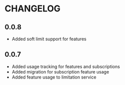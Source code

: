 # CHANGELOG

## 0.0.8

- Added soft limit support for features

## 0.0.7

- Added usage tracking for features and subscriptions
- Added migration for subscription feature usage
- Added feature usage to limitation service
